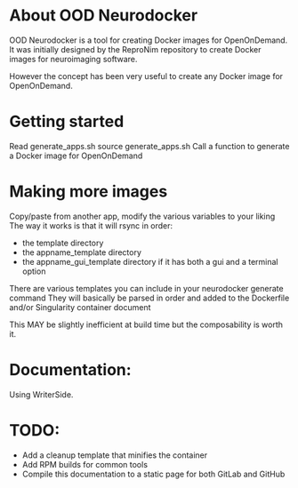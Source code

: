 # About OOD Neurodocker
OOD Neurodocker is a tool for creating Docker images for OpenOnDemand. 
It was initially designed by the ReproNim repository to create Docker images for neuroimaging software.

However the concept has been very useful to create any Docker image for OpenOnDemand.

# Getting started
Read generate_apps.sh
source generate_apps.sh
Call a function to generate a Docker image for OpenOnDemand

# Making more images
Copy/paste from another app, modify the various variables to your liking
The way it works is that it will rsync in order:
- the template directory
- the appname_template directory
- the appname_gui_template directory if it has both a gui and a terminal option

There are various templates you can include in your neurodocker generate command
They will basically be parsed in order and added to the Dockerfile and/or Singularity container document

This MAY be slightly inefficient at build time but the composability is worth it.

# Documentation:
Using WriterSide.

# TODO:
- Add a cleanup template that minifies the container
- Add RPM builds for common tools
- Compile this documentation to a static page for both GitLab and GitHub